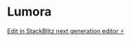 # Lumora

[Edit in StackBlitz next generation editor ⚡️](https://stackblitz.com/~/github.com/TabareMajem/Lumora)